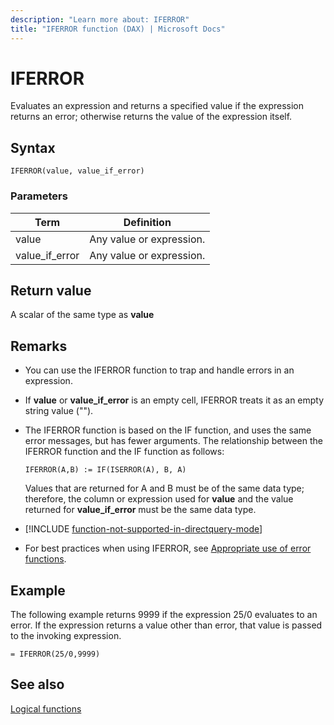 ```yaml
---
description: "Learn more about: IFERROR"
title: "IFERROR function (DAX) | Microsoft Docs"
---
```

# IFERROR

Evaluates an expression and returns a specified value if the expression returns an error; otherwise returns the value of the expression itself.  
  
## Syntax  
  
```dax
IFERROR(value, value_if_error)  
```
  
### Parameters  
  
|Term|Definition|  
|--------|--------------|  
|value|Any value or expression.|  
|value_if_error|Any value or expression.|  
  
## Return value

A scalar of the same type as **value**  
  
## Remarks

- You can use the IFERROR function to trap and handle errors in an expression.  
  
- If **value** or **value_if_error** is an empty cell, IFERROR treats it as an empty string value ("").  
  
- The IFERROR function is based on the IF function, and uses the same error messages, but has fewer arguments. The relationship between the IFERROR function and the IF function as follows:  
  
  `IFERROR(A,B) := IF(ISERROR(A), B, A)`  
  
  Values that are returned for A and B must be of the same data type; therefore, the column or expression used for **value** and the value returned for **value_if_error** must be the same data type.  

- [!INCLUDE [function-not-supported-in-directquery-mode](includes/function-not-supported-in-directquery-mode.md)]

- For best practices when using IFERROR, see [Appropriate use of error functions](best-practices/dax-error-functions.md).

## Example

The following example returns 9999 if the expression 25/0 evaluates to an error. If the expression returns a value other than error, that value is passed to the invoking expression.  
  
```dax
= IFERROR(25/0,9999)  
```
  
## See also

[Logical functions](logical-functions-dax.md)  
